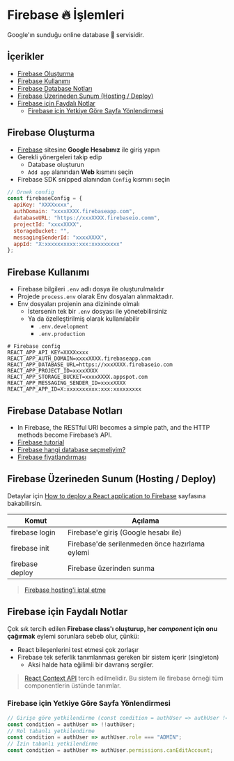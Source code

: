 # Firebase 🔥 İşlemleri <!-- omit in toc -->

Google'ın sunduğu online database 📅 servisidir.

## İçerikler <!-- omit in toc -->

- [Firebase Oluşturma](#Firebase-Olu%C5%9Fturma)
- [Firebase Kullanımı](#Firebase-Kullan%C4%B1m%C4%B1)
- [Firebase Database Notları](#Firebase-Database-Notlar%C4%B1)
- [Firebase Üzerineden Sunum (Hosting / Deploy)](#Firebase-%C3%9Czerineden-Sunum-Hosting--Deploy)
- [Firebase için Faydalı Notlar](#Firebase-i%C3%A7in-Faydal%C4%B1-Notlar)
  - [Firebase için Yetkiye Göre Sayfa Yönlendirmesi](#Firebase-i%C3%A7in-Yetkiye-G%C3%B6re-Sayfa-Y%C3%B6nlendirmesi)

## Firebase Oluşturma

- [Firebase](https://firebase.google.com/) sitesine **Google Hesabınız** ile giriş yapın
- Gerekli yönergeleri takip edip
  - Database oluşturun
  - `Add app` alanından **Web** kısmını seçin
- Firebase SDK snipped alanından `Config` kısmını seçin

```js
// Örnek config
const firebaseConfig = {
  apiKey: "XXXXxxxx",
  authDomain: "xxxxXXXX.firebaseapp.com",
  databaseURL: "https://xxxXXXX.firebaseio.comm",
  projectId: "xxxxXXXX",
  storageBucket: "",
  messagingSenderId: "xxxxXXXX",
  appId: "X:xxxxxxxxxx:xxx:xxxxxxxxx"
};
```

## Firebase Kullanımı

- Firebase bilgileri `.env` adlı dosya ile oluşturulmalıdır
- Projede `process.env` olarak Env dosyaları alınmaktadır.
- Env dosyaları projenin ana dizininde olmalı
  - İstersenin tek bir `.env` dosyası ile yönetebilirsiniz
  - Ya da özelleştirilmiş olarak kullanılabilir
    - `.env.development`
    - `.env.production`

```env
# Firebase config
REACT_APP_API_KEY=XXXXxxxx
REACT_APP_AUTH_DOMAIN=xxxxXXXX.firebaseapp.com
REACT_APP_DATABASE_URL=https://xxxXXXX.firebaseio.com
REACT_APP_PROJECT_ID=xxxxXXXX
REACT_APP_STORAGE_BUCKET=xxxxXXXX.appspot.com
REACT_APP_MESSAGING_SENDER_ID=xxxxXXXX
REACT_APP_APP_ID=X:xxxxxxxxxx:xxx:xxxxxxxxx
```

## Firebase Database Notları

- In Firebase, the RESTful URI becomes a simple path, and the HTTP methods become Firebase’s API.
- [Firebase tutorial](https://www.robinwieruch.de/firebase-tutorial/)
- [Firebase hangi database seçmeliyim?](https://firebase.google.com/docs/database/rtdb-vs-firestore)
- [Firebase fiyatlandırması](https://firebase.google.com/pricing)


## Firebase Üzerineden Sunum (Hosting / Deploy)

Detaylar için [How to deploy a React application to Firebase](https://www.robinwieruch.de/firebase-deploy-react-js/) sayfasına bakabilirsin.

| Komut           | Açılama                                        |
| --------------- | ---------------------------------------------- |
| firebase login  | Firebase'e giriş (Google hesabı ile)           |
| firebase init   | Firebase'de serilenmeden önce hazırlama eylemi |
| firebase deploy | Firebase üzerinden sunma                       |

> [Firebase hosting'i iptal etme](https://stackoverflow.com/a/44584220)


## Firebase için Faydalı Notlar

Çok sık tercih edilen **Firebase class'ı oluşturup, her _component_ için onu çağırmak** eylemi sorunlara sebeb olur, çünkü:

- React bileşenlerini test etmesi çok zorlaşır
- Firebase tek seferlik tanımlanması gereken bir sistem içerir (singleton)
  - Aksi halde hata eğilimli bir davranış sergiler.

> [React Context API](https://www.robinwieruch.de/react-context-api/) tercih edilmelidir. Bu sistem ile firebase örneği tüm componentlerin üstünde tanımlar.

### Firebase için Yetkiye Göre Sayfa Yönlendirmesi

```jsx
// Girişe göre yetkilendirme (const condition = authUser => authUser != null;)
const condition = authUser => !!authUser;
// Rol tabanlı yetkilendirme
const condition = authUser => authUser.role === "ADMIN";
// İzin tabanlı yetkilendirme
const condition = authUser => authUser.permissions.canEditAccount;
```


